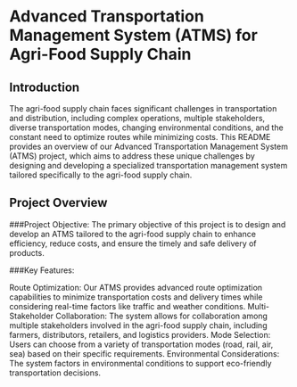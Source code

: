 # Advanced Transportation Management System (ATMS) for Agri-Food Supply Chain

## Introduction
The agri-food supply chain faces significant challenges in transportation and distribution, including complex operations, multiple stakeholders, diverse transportation modes, changing environmental conditions, and the constant need to optimize routes while minimizing costs. This README provides an overview of our Advanced Transportation Management System (ATMS) project, which aims to address these unique challenges by designing and developing a specialized transportation management system tailored specifically to the agri-food supply chain.

## Project Overview
###Project Objective: 
The primary objective of this project is to design and develop an ATMS tailored to the agri-food supply chain to enhance efficiency, reduce costs, and ensure the timely and safe delivery of products.

###Key Features:

Route Optimization: Our ATMS provides advanced route optimization capabilities to minimize transportation costs and delivery times while considering real-time factors like traffic and weather conditions.
Multi-Stakeholder Collaboration: The system allows for collaboration among multiple stakeholders involved in the agri-food supply chain, including farmers, distributors, retailers, and logistics providers.
Mode Selection: Users can choose from a variety of transportation modes (road, rail, air, sea) based on their specific requirements.
Environmental Considerations: The system factors in environmental conditions to support eco-friendly transportation decisions.
